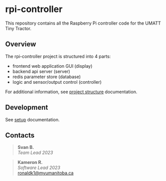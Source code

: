 # rpi-controller

This repository contains all the Raspberry Pi controller code for the UMATT Tiny Tractor.

## Overview

The rpi-controller project is structured into 4 parts:

- frontend web application GUI (display)
- backend api server (server)
- redis parameter store (database)
- logic and sensor/output control (controller)

For additional information, see [project structure](./documents/ProjectStructure.md) documentation.

## Development

See [setup](./documents/Setup.md) documentation.

## Contacts

> __Svan B.__  
> _Team Lead 2023_
> 

> __Kameron R.__  
> _Software Lead 2023_  
> ronaldk1@myumanitoba.ca

>